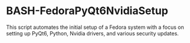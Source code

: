 # BASH-FedoraPyQt6NvidiaSetup
This script automates the initial setup of a Fedora system with a focus on setting up PyQt6, Python, Nvidia drivers, and various security updates.
